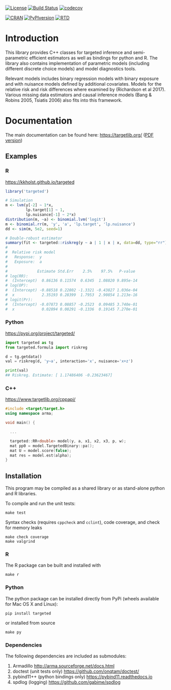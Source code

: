 [![License](https://img.shields.io/badge/License-Apache%202.0-blue.svg)](https://opensource.org/licenses/Apache-2.0)
[![Build
Status](https://github.com/kkholst/target/actions/workflows/target_check.yaml/badge.svg)](https://github.com/kkholst/target/actions/workflows/target_check.yaml)
[![codecov](https://codecov.io/gh/kkholst/target/branch/develop/graph/badge.svg)](https://codecov.io/gh/kkholst/target)

[![CRAN](https://www.r-pkg.org/badges/version-last-release/targeted)](https://CRAN.R-project.org/package=targeted)
[![PyPIversion](https://badge.fury.io/py/targeted.svg)](https://badge.fury.io/py/targeted)
[![RTD](https://readthedocs.org/projects/target/badge/?version=latest&style=flat)](https://target.readthedocs.io/en/latest/)


# Introduction

This library provides C++ classes for targeted inference
and semi-parametric efficient estimators as
well as bindings for python and R. The library also contains
implementation of parametric models (including different discrete
choice models) and model diagnostics tools.

Relevant models includes binary regression models with binary exposure
and with nuisance models defined by additional covariates. Models for
the relative risk and risk differences where examined by (Richardson
et al 2017). Various missing data estimators and causal inference models
(Bang & Robins 2005, Tsiatis 2006) also fits into this framework.

# Documentation

The main documentation can be found here:
https://targetlib.org/ ([PDF version](https://target.readthedocs.io/_/downloads/en/latest/pdf/))


## Examples

### R

https://kkholst.github.io/targeted

```r
library('targeted')

# Simulation
m <- lvm(y[-2] ~ 1*x,
         lp.target[1] ~ 1,
         lp.nuisance[-1] ~ 2*x)
distribution(m, ~a) <- binomial.lvm('logit')
m <- binomial.rr(m, 'y', 'a', 'lp.target', 'lp.nuisance')
dd <- sim(m, 5e2, seed=1)

# Double-robust estimator
summary(fit <- targeted::riskreg(y ~ a | 1 | x | x, data=dd, type="rr"))
#
#  Relative risk model
#   Response:  y
#   Exposure:  a
#
#             Estimate Std.Err    2.5%    97.5%   P-value
# log(RR):
#  (Intercept)  0.86136 0.11574  0.6345  1.08820 9.895e-14
# log(OP):
#  (Intercept) -0.88518 0.22802 -1.3321 -0.43827 1.036e-04
#  x            2.35193 0.28399  1.7953  2.90854 1.213e-16
# logit(Pr):
#  (Intercept) -0.07873 0.08857 -0.2523  0.09485 3.740e-01
#  x            0.02894 0.08291 -0.1336  0.19145 7.270e-01
```

### Python

https://pypi.org/project/targeted/

```python
import targeted as tg
from targeted.formula import riskreg

d = tg.getdata()
val = riskreg(d, 'y~a', interaction='x', nuisance='x+z')

print(val)
## Riskreg. Estimate: [ 1.17486406 -0.23623467]
```

### C++

https://www.targetlib.org/cppapi/

```cpp
#include <target/target.h>
using namespace arma;

void main() {

  ...

  targeted::RR<double> model(y, a, x1, x2, x3, p, w);
  mat pp0 = model.TargetedBinary::pa();
  mat U = model.score(false);
  mat res = model.est(alpha);
}

```

## Installation

This program may be compiled as a shared library or as stand-alone
python and R libraries.

To compile and run the unit tests:
```
make test
```

Syntax checks (requires ``cppcheck`` and ``cclint``), code coverage,
and check for memory leaks
```
make check coverage
make valgrind
```

### R

The R package can be built and installed with
```
make r
```

### Python

The python package can be installed directly from PyPi (wheels
available for Mac OS X and Linux):
```
pip install targeted
```
or installed from source
```
make py
```

### Dependencies

The following dependencies are included as submodules:

1. Armadillo <http://arma.sourceforge.net/docs.html>
2. doctest (unit tests only) <https://github.com/onqtam/doctest/>
3. pybind11++ (python bindings only) <https://pybind11.readthedocs.io>
4. spdlog (logging) <https://github.com/gabime/spdlog>
